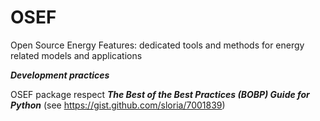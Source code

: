 # OSEF
Open Source Energy Features: dedicated tools and methods for energy related models and applications

***Development practices***

OSEF package respect ***The Best of the Best Practices (BOBP) Guide for Python***
(see https://gist.github.com/sloria/7001839)